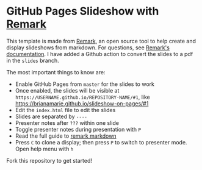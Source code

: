 # GitHub Pages Slideshow with [Remark](https://github.com/gnab/remark)

This template is made from [Remark](https://github.com/gnab/remark), an open source tool to help create and display slideshows from markdown. For questions, see [Remark's documentation](https://github.com/gnab/remark). I have added a Github action to convert the slides to a pdf in the `slides` branch.

The most important things to know are:
- Enable GitHub Pages from `master` for the slides to work
- Once enabled, the slides will be visible at `https://USERNAME.github.io/REPOSITORY-NAME/#1`, like https://brianamarie.github.io/slideshow-on-pages/#1
- Edit the `index.html` file to edit the slides
- Slides are separated by `----`
- Presenter notes after `???` within one slide
- Toggle presenter notes during presentation with `P`
- Read the full guide to [remark markdown](https://github.com/gnab/remark/wiki)
- Press `C` to clone a display; then press `P` to switch to presenter mode. Open help menu with `h`

Fork this repository to get started!